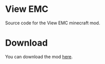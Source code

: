 # View EMC
Source code for the View EMC minecraft mod.

# Download

You can download the mod <a href="http://minecraft.curseforge.com/projects/view-emc">here</a>.
